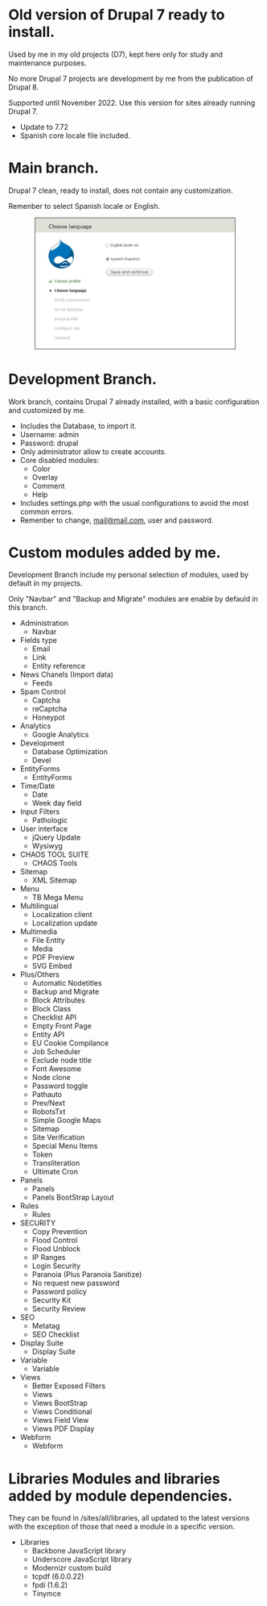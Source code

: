 # Old version of Drupal 7 ready to install.

Used by me in my old projects (D7), kept here only for study and maintenance purposes.

No more Drupal 7 projects are development by me from the publication of Drupal 8.

Supported until November 2022. Use this version for sites already running Drupal 7.

- Update to 7.72
- Spanish core locale file included.

# Main branch.

Drupal 7 clean, ready to install, does not contain any customization.

Remenber to select Spanish locale or English.

<div align="center">
  <img src="capture.JPG"  width="400" height="auto">
</div>

# Development Branch.

Work branch, contains Drupal 7 already installed, with a basic configuration and customized by me.

- Includes the Database, to import it.
- Username: admin
- Password: drupal
- Only administrator allow to create accounts.
- Core disabled modules:
  + Color
  + Overlay
  + Comment
  + Help
- Includes settings.php with the usual configurations to avoid the most common errors.
- Remenber to change, mail@mail.com, user and password.

# Custom modules added by me.

Development Branch include my personal selection of modules, used by default in my projects.

Only "Navbar" and "Backup and Migrate" modules are enable by defauld in this branch.

- Administration
  + Navbar
- Fields type
  + Email
  + Link
  + Entity reference
- News Chanels (Import data)
  + Feeds
- Spam Control
  + Captcha
  + reCaptcha
  + Honeypot
- Analytics
  + Google Analytics
- Development
  + Database Optimization
  + Devel
- EntityForms
  + EntityForms
- Time/Date
  + Date
  + Week day field
- Input Filters
  + Pathologic
- User interface
  + jQuery Update
  + Wysiwyg
- CHAOS TOOL SUITE
  + CHAOS Tools
- Sitemap
  + XML Sitemap
- Menu
  + TB Mega Menu
- Multilingual
  + Localization client
  + Localization update
- Multimedia
  + File Entity
  + Media
  + PDF Preview
  + SVG Embed
- Plus/Others
  + Automatic Nodetitles
  + Backup and Migrate
  + Block Attributes
  + Block Class
  + Checklist API
  + Empty Front Page
  + Entity API
  + EU Cookie Compilance
  + Job Scheduler
  + Exclude node title
  + Font Awesome
  + Node clone
  + Password toggle
  + Pathauto
  + Prev/Next
  + RobotsTxt
  + Simple Google Maps
  + Sitemap
  + Site Verification
  + Special Menu Items
  + Token
  + Transliteration
  + Ultimate Cron
- Panels
  + Panels
  + Panels BootStrap Layout
- Rules
  + Rules
- SECURITY
  + Copy Prevention
  + Flood Control
  + Flood Unblock
  + IP Ranges
  + Login Security
  + Paranoia (Plus Paranoia Sanitize)
  + No request new password
  + Password policy
  + Security Kit
  + Security Review
- SEO
  + Metatag
  + SEO Checklist
- Display Suite
  + Display Suite
- Variable
  + Variable
- Views
  + Better Exposed Filters
  + Views
  + Views BootStrap
  + Views Conditional
  + Views Field View
  + Views PDF Display
- Webform
  + Webform

# Libraries Modules and libraries added by module dependencies.
They can be found in /sites/all/libraries, all updated to the latest versions with the exception of those that need a module in a specific version.

- Libraries
  + Backbone JavaScript library
  + Underscore JavaScript library
  + Modernizr custom build
  + tcpdf (6.0.0.22)
  + fpdi (1.6.2)
  + Tinymce